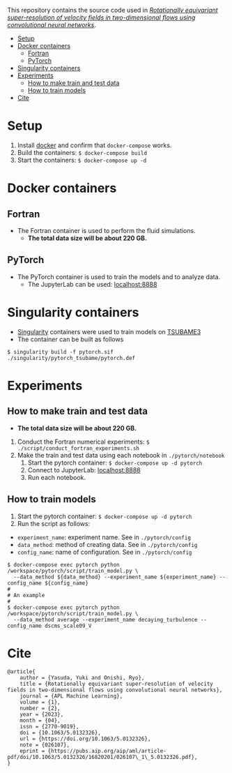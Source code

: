 This repository contains the source code used in [*Rotationally equivariant super-resolution of velocity fields in two-dimensional flows using convolutional neural networks*](https://doi.org/10.1063/5.0132326).

- [Setup](#setup)
- [Docker containers](#docker-containers)
  - [Fortran](#fortran)
  - [PyTorch](#pytorch)
- [Singularity containers](#singularity-containers)
- [Experiments](#experiments)
  - [How to make train and test data](#how-to-make-train-and-test-data)
  - [How to train models](#how-to-train-models)
- [Cite](#cite)

# Setup

1. Install [docker](https://www.docker.com/) and confirm that `docker-compose` works.
2. Build the containers: `$ docker-compose build`
3. Start the containers: `$ docker-compose up -d`

# Docker containers

## Fortran

- The Fortran container is used to perform the fluid simulations.
  - **The total data size will be about 220 GB.**

## PyTorch

- The PyTorch container is used to train the models and to analyze data.
  - The JupyterLab can be used: [localhost:8888](http://localhost:8888/)

# Singularity containers

- [Singularity](https://sylabs.io/guides/3.0/user-guide/) containers were used to train models on [TSUBAME3](https://www.gsic.titech.ac.jp/en)
- The container can be built as follows
```
$ singularity build -f pytorch.sif ./singularity/pytorch_tsubame/pytorch.def
```

# Experiments

## How to make train and test data

- **The total data size will be about 220 GB.**

1. Conduct the Fortran numerical experiments: `$ ./script/conduct_fortran_experiments.sh`
2. Make the train and test data using each notebook in `./pytorch/notebook`
   1. Start the pytorch container: `$ docker-compose up -d pytorch`
   2. Connect to JupyterLab: [localhost:8888](http://localhost:8888/)
   3. Run each notebook.

## How to train models

1. Start the pytorch container: `$ docker-compose up -d pytorch`
2. Run the script as follows:
  - `experiment_name`: experiment name. See in `./pytorch/config`
  - `data_method`: method of creating data. See in `./pytorch/config`
  - `config_name`: name of configuration. See in `./pytorch/config`

```
$ docker-compose exec pytorch python /workspace/pytorch/script/train_model.py \
  --data_method ${data_method} --experiment_name ${experiment_name} --config_name ${config_name}
#
# An example
#
$ docker-compose exec pytorch python /workspace/pytorch/script/train_model.py \
  --data_method average --experiment_name decaying_turbulence --config_name dscms_scale09_V
```

# Cite

```
@article{
    author = {Yasuda, Yuki and Onishi, Ryo},
    title = {Rotationally equivariant super-resolution of velocity fields in two-dimensional flows using convolutional neural networks},
    journal = {APL Machine Learning},
    volume = {1},
    number = {2},
    year = {2023},
    month = {04},
    issn = {2770-9019},
    doi = {10.1063/5.0132326},
    url = {https://doi.org/10.1063/5.0132326},
    note = {026107},
    eprint = {https://pubs.aip.org/aip/aml/article-pdf/doi/10.1063/5.0132326/16820201/026107\_1\_5.0132326.pdf},
}
```